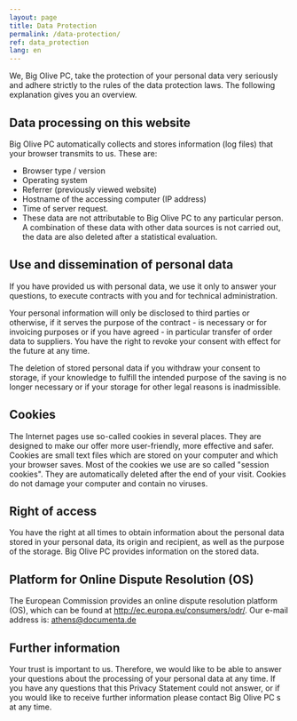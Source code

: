 ```yaml
---
layout: page
title: Data Protection
permalink: /data-protection/
ref: data_protection
lang: en
---
```


We, Big Olive PC, take the protection of your personal data very seriously and adhere strictly to the rules of the data protection laws. The following explanation gives you an overview.

## Data processing on this website

Big Olive PC automatically collects and stores information (log files) that your browser transmits to us. These are:

* Browser type / version
* Operating system
* Referrer (previously viewed website)
* Hostname of the accessing computer (IP address)
* Time of server request.
* These data are not attributable to Big Olive PC to any particular person. A combination of these data with other data sources is not carried out, the data are also deleted after a statistical evaluation.

## Use and dissemination of personal data

If you have provided us with personal data, we use it only to answer your questions, to execute contracts with you and for technical administration.

Your personal information will only be disclosed to third parties or otherwise, if it serves the purpose of the contract - is necessary or for invoicing purposes or if you have agreed - in particular transfer of order data to suppliers. You have the right to revoke your consent with effect for the future at any time.

The deletion of stored personal data if you withdraw your consent to storage, if your knowledge to fulfill the intended purpose of the saving is no longer necessary or if your storage for other legal reasons is inadmissible.

## Cookies

The Internet pages use so-called cookies in several places. They are designed to make our offer more user-friendly, more effective and safer. Cookies are small text files which are stored on your computer and which your browser saves. Most of the cookies we use are so called "session cookies". They are automatically deleted after the end of your visit. Cookies do not damage your computer and contain no viruses.

## Right of access

You have the right at all times to obtain information about the personal data stored in your personal data, its origin and recipient, as well as the purpose of the storage. Big Olive PC provides information on the stored data.

## Platform for Online Dispute Resolution (OS)

The European Commission provides an online dispute resolution platform (OS), which can be found at <a href="http://ec.europa.eu/consumers/odr/" target="_blank">http://ec.europa.eu/consumers/odr/</a>.
Our e-mail address is: <a href="mailto:athens@documenta.de" target="_top">athens@documenta.de</a>

## Further information

Your trust is important to us. Therefore, we would like to be able to answer your questions about the processing of your personal data at any time. If you have any questions that this Privacy Statement could not answer, or if you would like to receive further information please contact Big Olive PC s at any time.
